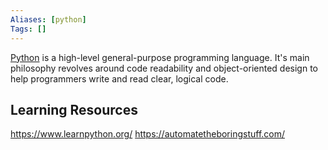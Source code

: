 ```yaml
---
Aliases: [python]
Tags: []
---
```


[Python](https://www.python.org/) is a high-level general-purpose programming language. It's main philosophy revolves around code readability and object-oriented design to help programmers write and read clear, logical code.

## Learning Resources
https://www.learnpython.org/
https://automatetheboringstuff.com/